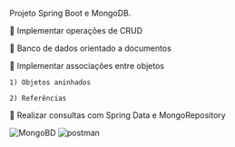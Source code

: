 Projeto Spring Boot e MongoDB.

:dart:	Implementar operações de CRUD

:dart:	Banco de dados orientado a documentos

:dart:	Implementar associações entre objetos
	
	1) Objetos aninhados
  
	2) Referências
	
:dart:	 Realizar consultas com Spring Data e MongoRepository

![MongoBD](https://user-images.githubusercontent.com/88912748/140952877-9a524de8-74c9-4aa2-aadb-146b7d419c89.png)
![postman](https://user-images.githubusercontent.com/88912748/140952208-3016234a-1170-4a2d-af9b-eccabb224d9e.png)
